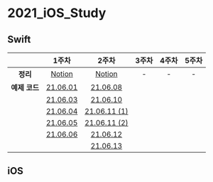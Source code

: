 # 2021_iOS_Study

## **Swift**
||1주차|2주차|3주차|4주차|5주차|
:--:|:--:|:--:|:--:|:--:|:--:|
|**정리**|[Notion](https://www.notion.so/1-38a1ba0d77b54f04be0f9b96ee274b10)|[Notion](https://www.notion.so/2-f9f98c050eff4cedb5312b404e18f8fe)|-|-|-
|**예제 코드**|[21.06.01](https://github.com/skyqnaqna/2021_iOS_Study/blob/main/Swift/1week/0601.swift)|[21.06.08](https://github.com/skyqnaqna/2021_iOS_Study/blob/main/Swift/2week/0608.swift)|
||[21.06.03](https://github.com/skyqnaqna/2021_iOS_Study/blob/main/Swift/1week/0603.swift)|[21.06.10](https://github.com/skyqnaqna/2021_iOS_Study/blob/main/Swift/2week/0610.swift)|
||[21.06.04](https://github.com/skyqnaqna/2021_iOS_Study/blob/main/Swift/1week/0604.swift)|[21.06.11 (1)](https://github.com/skyqnaqna/2021_iOS_Study/blob/main/Swift/2week/0611-1.swift)|
||[21.06.05](https://github.com/skyqnaqna/2021_iOS_Study/blob/main/Swift/1week/0605.swift)|[21.06.11 (2)](https://github.com/skyqnaqna/2021_iOS_Study/blob/main/Swift/2week/0611-2.swift)|
||[21.06.06](https://github.com/skyqnaqna/2021_iOS_Study/blob/main/Swift/1week/0606.swift)|[21.06.12](https://github.com/skyqnaqna/2021_iOS_Study/blob/main/Swift/2week/0612.swift)|
|||[21.06.13](https://github.com/skyqnaqna/2021_iOS_Study/blob/main/Swift/2week/0613.swift)|


## **iOS**